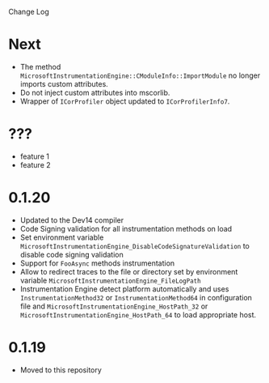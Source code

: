 Change Log

# Next
- The method `MicrosoftInstrumentationEngine::CModuleInfo::ImportModule` no longer imports custom attributes.
- Do not inject custom attributes into mscorlib.
- Wrapper of `ICorProfiler` object updated to `ICorProfilerInfo7`.

# ???
- feature 1
- feature 2

# 0.1.20 

- Updated to the Dev14 compiler
- Code Signing validation for all instrumentation methods on load
- Set environment variable `MicrosoftInstrumentationEngine_DisableCodeSignatureValidation` to disable code signing validation
- Support for `FooAsync` methods instrumentation 
- Allow to redirect traces to the file or directory set by environment variable `MicrosoftInstrumentationEngine_FileLogPath`
- Instrumentation Engine detect platform automatically and uses `InstrumentationMethod32` or `InstrumentationMethod64` in configuration file and `MicrosoftInstrumentationEngine_HostPath_32` or `MicrosoftInstrumentationEngine_HostPath_64` to load appropriate host.

# 0.1.19

- Moved to this repository